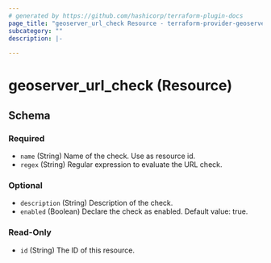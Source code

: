 ```yaml
---
# generated by https://github.com/hashicorp/terraform-plugin-docs
page_title: "geoserver_url_check Resource - terraform-provider-geoserver"
subcategory: ""
description: |-
  
---
```


# geoserver_url_check (Resource)





<!-- schema generated by tfplugindocs -->
## Schema

### Required

- `name` (String) Name of the check. Use as resource id.
- `regex` (String) Regular expression to evaluate the URL check.

### Optional

- `description` (String) Description of the check.
- `enabled` (Boolean) Declare the check as enabled. Default value: true.

### Read-Only

- `id` (String) The ID of this resource.


